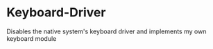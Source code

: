 # Keyboard-Driver
Disables the native system's keyboard driver and implements my own keyboard module
